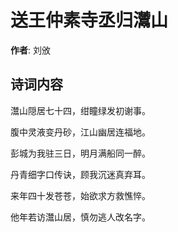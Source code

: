 # 送王仲素寺丞归灊山

**作者**: 刘攽

## 诗词内容

灊山隠居七十四，绀瞳绿发初谢事。

腹中灵液变丹砂，江山幽居连福地。

彭城为我驻三日，明月满船同一醉。

丹青细字口传诀，顾我沉迷真弃耳。

来年四十发苍苍，始欲求方救憔悴。

他年若访灊山居，慎勿逃人改名字。

